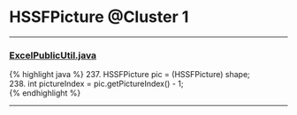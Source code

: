 # HSSFPicture @Cluster 1

***

### [ExcelPublicUtil.java](https://searchcode.com/codesearch/view/93182055/)
{% highlight java %}
237. HSSFPicture pic = (HSSFPicture) shape;  
238. int pictureIndex = pic.getPictureIndex() - 1;  
{% endhighlight %}

***


